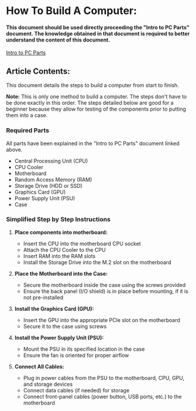 # How To Build A Computer: 
#### This document should be used directly proceeding the "Intro to PC Parts" document. The knowledge obtained in that document is required to better understand the content of this document.

[Intro to PC Parts](pcpartsintro.md)

## Article Contents:
This document details the steps to build a computer from start to finish. 

**Note:** This is only one method to build a computer. The steps don't have to be done exactly in this order. The steps detailed below are good for a beginner because they allow for testing of the components prior to putting them into a case.

### Required Parts 
All parts have been explained in the "Intro to PC Parts" document linked above.

* Central Processing Unit (CPU)
* CPU Cooler
* Motherboard
* Random Access Memory (RAM)
* Storage Drive (HDD or SSD)
* Graphics Card (GPU)
* Power Supply Unit (PSU)
* Case

### Simplified Step by Step Instructions

1. **Place components into motherboard:**
   * Insert the CPU into the motherboard CPU socket
   * Attach the CPU Cooler to the CPU  
   * Insert RAM into the RAM slots  
   * Install the Storage Drive into the M.2 slot on the motherboard

2. **Place the Motherboard into the Case:**
   * Secure the motherboard inside the case using the screws provided  
   * Ensure the back panel (I/O shield) is in place before mounting, if it is not pre-installed

3. **Install the Graphics Card (GPU):**
   * Insert the GPU into the appropriate PCIe slot on the motherboard  
   * Secure it to the case using screws

4. **Install the Power Supply Unit (PSU):**
   * Mount the PSU in its specified location in the case  
   * Ensure the fan is oriented for proper airflow

5. **Connect All Cables:**
   * Plug in power cables from the PSU to the motherboard, CPU, GPU, and storage devices  
   * Connect data cables (if needed) for storage  
   * Connect front-panel cables (power button, USB ports, etc.) to the motherboard
